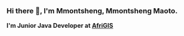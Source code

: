 ### Hi there  :wave:, I'm Mmontsheng, Mmontsheng Maoto.

<b>I'm Junior Java Developer at <a href="https://www.afrigis.co.za/" target="_blank">AfriGIS</a><b>


